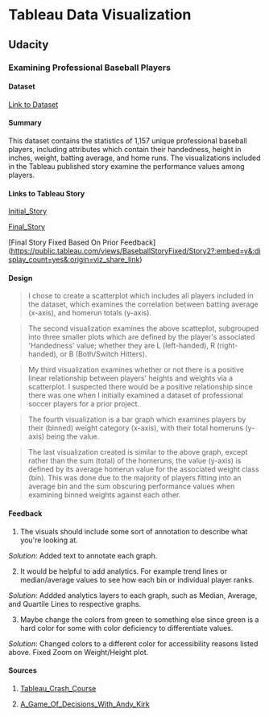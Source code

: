 # Tableau Data Visualization 
## Udacity
### Examining Professional Baseball Players

#### Dataset

[Link to Dataset](https://s3.amazonaws.com/udacity-hosted-downloads/ud507/baseball_data.csv)




#### Summary

This dataset contains the statistics of 1,157 unique professional baseball players, including attributes which contain their handedness, height in inches, weight, batting average, and home runs. The visualizations included in the Tableau published story examine the performance values among players. 

#### Links to Tableau Story

[Initial_Story](https://public.tableau.com/views/InitialStory_15596803547140/BaseballInitialStory?:embed=y&:display_count=yes&publish=yes&:origin=viz_share_link)

[Final_Story](https://public.tableau.com/views/FinalStory_15596803945390/BaseballInitialStory?:embed=y&:display_count=yes&publish=yes&:origin=viz_share_link)

[Final Story Fixed Based On Prior Feedback]
(https://public.tableau.com/views/BaseballStoryFixed/Story2?:embed=y&:display_count=yes&:origin=viz_share_link)

#### Design 

> I chose to create a scatterplot which includes all players included in the dataset, which examines the correlation between batting average (x-axis), and homerun totals (y-axis).

> The second visualization examines the above scatteplot, subgrouped into three smaller plots which are defined by the player's associated 'Handedness' value; whether they are L (left-handed), R (right-handed), or B (Both/Switch Hitters).

> My third visualization examines whether or not there is a positive linear relationship between players' heights and weights via a scatterplot. I suspected there would be a positive relationship since there was one when I initially examined a dataset of professional soccer players for a prior project. 

> The fourth visualization is a bar graph which examines players by their (binned) weight category (x-axis), with their total homeruns (y-axis) being the value. 

> The last visualization created is similar to the above graph, except rather than the sum (total) of the homeruns, the value (y-axis) is defined by its average homerun value for the associated weight class (bin). This was done due to the majority of players fitting into an average bin and the sum obscuring performance values when examining binned weights against each other. 

#### Feedback

1) The visuals should include some sort of annotation to describe what you're looking at. 

*Solution*: Added text to annotate each graph. 

2) It would be helpful to add analytics. For example trend lines or median/average values to see how each bin or individual player ranks.

*Solution*: Addded analytics layers to each graph, such as Median, Average, and Quartile Lines to respective graphs.

3) Maybe change the colors from green to something else since green is a hard color for some with color deficiency to differentiate values.

*Solution*: Changed colors to a different color for accessibility reasons listed above. Fixed Zoom on Weight/Height plot.

#### Sources

1) [Tableau_Crash_Course](https://hooktube.com/watch?v=TPMlZxRRaBQ)

2) [A_Game_Of_Decisions_With_Andy_Kirk](https://hooktube.com/watch?v=GVkXbQOzKNs)
